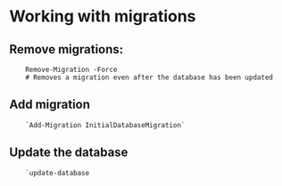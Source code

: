 # Working with migrations

## Remove migrations:
		
		Remove-Migration -Force 
		# Removes a migration even after the database has been updated
		
## Add migration

		`Add-Migration InitialDatabaseMigration`

## Update the database

		`update-database

